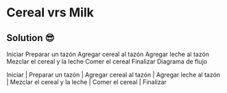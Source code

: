 # Cereal vrs Milk

## Solution 😎

Iniciar
Preparar un tazón
Agregar cereal al tazón
Agregar leche al tazón
Mezclar el cereal y la leche
Comer el cereal
Finalizar
Diagrama de flujo

Iniciar
|
Preparar un tazón
|
Agregar cereal al tazón
|
Agregar leche al tazón
|
Mezclar el cereal y la leche
|
Comer el cereal
|
Finalizar

